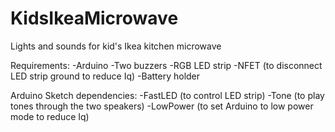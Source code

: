 # KidsIkeaMicrowave
Lights and sounds for kid's Ikea kitchen microwave

Requirements:
-Arduino
-Two buzzers
-RGB LED strip
-NFET (to disconnect LED strip ground to reduce Iq)
-Battery holder

Arduino Sketch dependencies:
-FastLED (to control LED strip)
-Tone (to play tones through the two speakers)
-LowPower (to set Arduino to low power mode to reduce Iq)
